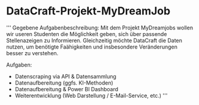 # DataCraft-Projekt-MyDreamJob
'''
Gegebene Aufgabenbeschreibung:
Mit dem  Projekt MyDreamjobs wollen wir useren Studenten die Möglichkeit geben, sich über passende Stellenazeigen
zu Informieren. Gleichzeitig möchte DataCraft die Daten nutzen, um benötigte Faähigkeiten und insbesondere Veränderungen besser zu verstehen.

Aufgaben:
- Datenscraping via API & Datensammlung
- Datenaufbereitung (ggfs. KI-Methoden)
- Datenaufbereitung & Power BI Dashboard
- Weiterentwicklung (Web Darstellung / E-Mail-Service, etc.)
'''
